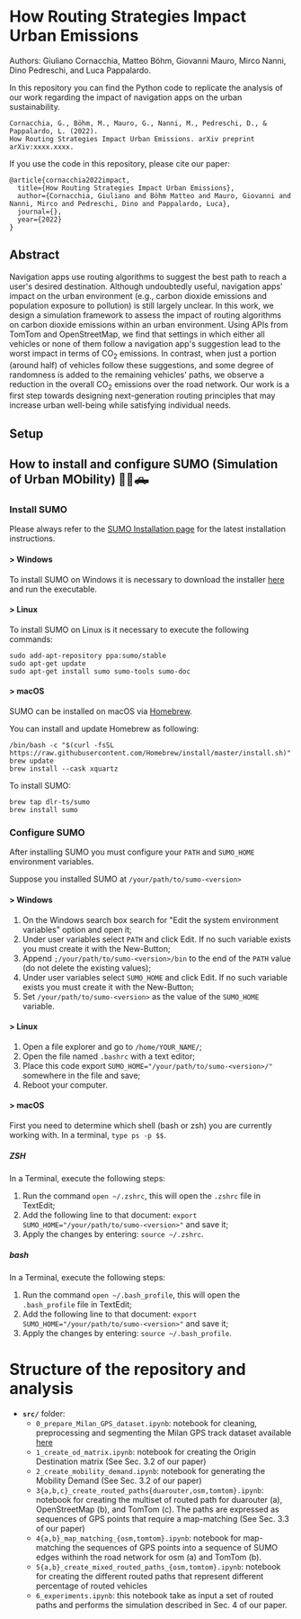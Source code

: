 


# How Routing Strategies Impact Urban Emissions

Authors: Giuliano Cornacchia, Matteo Böhm, Giovanni Mauro, Mirco Nanni, Dino Pedreschi, and Luca Pappalardo.


In this repository you can find the Python code to replicate the analysis of our work regarding the impact of navigation apps on the urban sustainability.

```
Cornacchia, G., Böhm, M., Mauro, G., Nanni, M., Pedreschi, D., & Pappalardo, L. (2022).
How Routing Strategies Impact Urban Emissions. arXiv preprint arXiv:xxxx.xxxx.
```

If you use the code in this repository, please cite our paper:

```
@article{cornacchia2022impact,
  title={How Routing Strategies Impact Urban Emissions},
  author={Cornacchia, Giuliano and Böhm Matteo and Mauro, Giovanni and Nanni, Mirco and Pedreschi, Dino and Pappalardo, Luca},
  journal={},
  year={2022}
}
```

## Abstract

Navigation apps use routing algorithms to suggest the best path to reach a user's desired destination. Although undoubtedly useful, navigation apps' impact on the urban environment (e.g., carbon dioxide emissions and population exposure to pollution) is still largely unclear. In this work, we design a simulation framework to assess the impact of routing algorithms on carbon dioxide emissions within an urban environment. Using APIs from TomTom and OpenStreetMap, we find that settings in which either all vehicles or none of them follow a navigation app's suggestion lead to the worst impact in terms of CO$_2$ emissions. In contrast, when just a portion (around half) of vehicles follow these suggestions, and some degree of randomness is added to the remaining vehicles' paths, we observe a reduction in the overall CO$_2$ emissions over the road network. Our work is a first step towards designing next-generation routing principles that may increase urban well-being while satisfying individual needs. 

## Setup



## How to install and configure SUMO (Simulation of Urban MObility) 🚗🚙🛻

### Install SUMO

Please always refer to the [SUMO Installation page](https://sumo.dlr.de/docs/Installing/index.html)
for the latest installation instructions.

#### > Windows

To install SUMO on Windows it is necessary to download the installer [here](https://sumo.dlr.de/docs/Downloads.php#windows) and run the executable.

#### > Linux

To install SUMO on Linux is it necessary to execute the following commands:

```
sudo add-apt-repository ppa:sumo/stable
sudo apt-get update
sudo apt-get install sumo sumo-tools sumo-doc
```

#### > macOS

SUMO can be installed on macOS via [Homebrew](https://brew.sh/).

You can install and update Homebrew as following:

```
/bin/bash -c "$(curl -fsSL https://raw.githubusercontent.com/Homebrew/install/master/install.sh)"
brew update
brew install --cask xquartz
```
To install SUMO:
```
brew tap dlr-ts/sumo
brew install sumo
```


### Configure SUMO

After installing SUMO you must configure your `PATH` and `SUMO_HOME` environment variables.

Suppose you installed SUMO at `/your/path/to/sumo-<version>`

#### > Windows
1. On the Windows search box search for "Edit the system environment variables" option and open it;
2. Under user variables select `PATH` and click Edit. If no such variable exists you must create it with the New-Button; 
3. Append `;/your/path/to/sumo-<version>/bin` to the end of the `PATH` value (do not delete the existing values);
4. Under user variables select `SUMO_HOME` and click Edit. If no such variable exists you must create it with the New-Button;
5. Set `/your/path/to/sumo-<version>` as the value of the `SUMO_HOME` variable.

#### > Linux

1. Open a file explorer and go to `/home/YOUR_NAME/`;
2. Open the file named `.bashrc` with a text editor;
3. Place this code export `SUMO_HOME="/your/path/to/sumo-<version>/"` somewhere in the file and save;
4. Reboot your computer.


#### > macOS

First you need to determine which shell (bash or zsh) you are currently working with. In a terminal, `type ps -p $$`.

##### ZSH

In a Terminal, execute the following steps:

1. Run the command `open ~/.zshrc`, this will open the `.zshrc` file in TextEdit;
2. Add the following line to that document: `export SUMO_HOME="/your/path/to/sumo-<version>"` and save it;
3. Apply the changes by entering: `source ~/.zshrc`.

##### bash

In a Terminal, execute the following steps:

1. Run the command `open ~/.bash_profile`, this will open the `.bash_profile` file in TextEdit;
2. Add the following line to that document: `export SUMO_HOME="/your/path/to/sumo-<version>"` and save it;
3. Apply the changes by entering: `source ~/.bash_profile`.



# Structure of the repository and analysis

- **```src/```** folder:
  - ```0_prepare_Milan_GPS_dataset.ipynb```: notebook for cleaning, preprocessing and segmenting the Milan GPS track dataset available [here](https://ckan-sobigdata.d4science.org/dataset/gps_track_milan_italy)
  - ```1_create_od_matrix.ipynb```: notebook for creating the Origin Destination matrix (See Sec. 3.2 of our paper)
  - ```2_create_mobility_demand.ipynb```: notebook for generating the Mobility Demand (See Sec. 3.2 of our paper)
  - ```3{a,b,c}_create_routed_paths{duarouter,osm,tomtom}.ipynb```: notebook for creating the multiset of routed path for duarouter (a), OpenStreetMap (b), and TomTom (c). The paths are expressed as sequences of GPS points that require a map-matching (See Sec. 3.3 of our paper)
  - ```4{a,b}_map_matching_{osm,tomtom}.ipynb```: notebook for map-matching the sequences of GPS points into a sequence of SUMO edges withinh the road network for osm (a) and TomTom (b).
  - ```5{a,b}_create_mixed_routed_paths_{osm,tomtom}.ipynb```: notebook for creating the different routed paths that represent different percentage of routed vehicles
  - ```6_experiments.ipynb```: this notebook take as input a set of routed paths and performs the simulation described in Sec. 4 of our paper.

 

